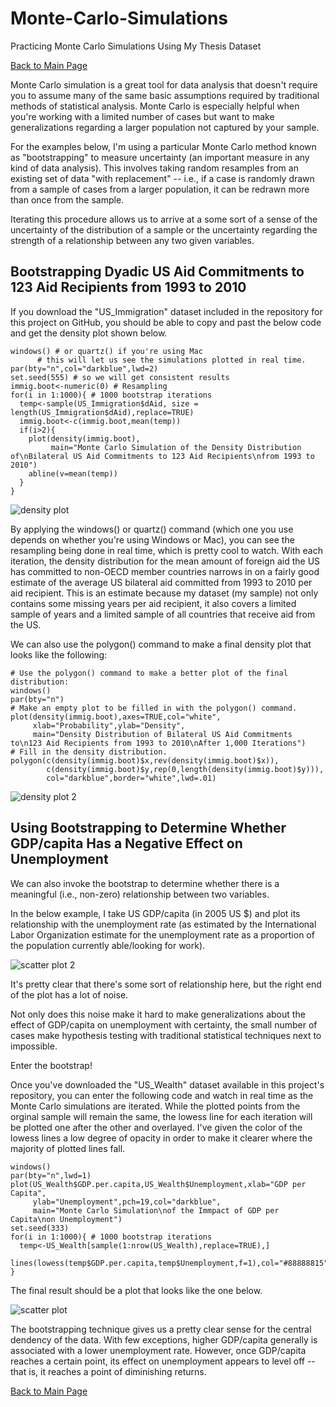 # Monte-Carlo-Simulations
Practicing Monte Carlo Simulations Using My Thesis Dataset

[Back to Main Page](https://milesdwilliams15.github.io/)

Monte Carlo simulation is a great tool for data analysis that doesn't require you to assume many of the same basic assumptions required by traditional methods of statistical analysis. Monte Carlo is especially helpful when you're working with a limited number of cases but want to make generalizations regarding a larger population not captured by your sample.

For the examples below, I'm using a particular Monte Carlo method known as "bootstrapping" to measure uncertainty (an important measure in any kind of data analysis). This involves taking random resamples from an existing set of data "with replacement" -- i.e., if a case is randomly drawn from a sample of cases from a larger population, it can be redrawn more than once from the sample.

Iterating this procedure allows us to arrive at a some sort of a sense of the uncertainty of the distribution of a sample or the uncertainty regarding the strength of a relationship between any two given variables.

## Bootstrapping Dyadic US Aid Commitments to 123 Aid Recipients from 1993 to 2010
If you download the "US_Immigration" dataset included in the repository for this project on GitHub, you should be able to copy and past the below code and get the density plot shown below.

    windows() # or quartz() if you're using Mac
          # this will let us see the simulations plotted in real time.
    par(bty="n",col="darkblue",lwd=2)
    set.seed(555) # so we will get consistent results
    immig.boot<-numeric(0) # Resampling
    for(i in 1:1000){ # 1000 bootstrap iterations
      temp<-sample(US_Immigration$dAid, size = length(US_Immigration$dAid),replace=TRUE)
      immig.boot<-c(immig.boot,mean(temp))
      if(i>2){
        plot(density(immig.boot),
             main="Monte Carlo Simulation of the Density Distribution of\nBilateral US Aid Commitments to 123 Aid Recipients\nfrom 1993 to     2010")
        abline(v=mean(temp))
      }
    }

![density plot](https://cloud.githubusercontent.com/assets/23504082/21301589/9b63ffe8-c574-11e6-82dc-452562b45e4c.jpeg)

By applying the windows() or quartz() command (which one you use depends on whether you're using Windows or Mac), you can see the resampling being done in real time, which is pretty cool to watch. With each iteration, the density distribution for the mean amount of foreign aid the US has committed to non-OECD member countries narrows in on a fairly good estimate of the average US bilateral aid committed from 1993 to 2010 per aid recipient. This is an estimate because my dataset (my sample) not only contains some missing years per aid recipient, it also covers a limited sample of years and a limited sample of all countries that receive aid from the US.

We can also use the polygon() command to make a final density plot that looks like the following:

    # Use the polygon() command to make a better plot of the final distribution:
    windows()
    par(bty="n")
    # Make an empty plot to be filled in with the polygon() command.
    plot(density(immig.boot),axes=TRUE,col="white",
         xlab="Probability",ylab="Density",
         main="Density Distribution of Bilateral US Aid Commitments to\n123 Aid Recipients from 1993 to 2010\nAfter 1,000 Iterations")
    # Fill in the density distribution.
    polygon(c(density(immig.boot)$x,rev(density(immig.boot)$x)),
            c(density(immig.boot)$y,rep(0,length(density(immig.boot)$y))),
            col="darkblue",border="white",lwd=.01)

![density plot 2](https://cloud.githubusercontent.com/assets/23504082/21301593/a2323ce0-c574-11e6-978c-205d9743196d.jpeg)

## Using Bootstrapping to Determine Whether GDP/capita Has a Negative Effect on Unemployment
We can also invoke the bootstrap to determine whether there is a meaningful (i.e., non-zero) relationship between two variables.

In the below example, I take US GDP/capita (in 2005 US $) and plot its relationship with the unemployment rate (as estimated by the International Labor Organization estimate for the unemployment rate as a proportion of the population currently able/looking for work).

![scatter plot 2](https://cloud.githubusercontent.com/assets/23504082/21301837/a67360c0-c576-11e6-829a-edc28288bd5a.jpeg)

It's pretty clear that there's some sort of relationship here, but the right end of the plot has a lot of noise. 

Not only does this noise make it hard to make generalizations about the effect of GDP/capita on unemployment with certainty, the small number of cases make hypothesis testing with traditional statistical techniques next to impossible.

Enter the bootstrap!

Once you've downloaded the "US_Wealth" dataset available in this project's repository, you can enter the following code and watch in real time as the Monte Carlo simulations are iterated. While the plotted points from the orginal sample will remain the same, the lowess line for each iteration will be plotted one after the other and overlayed. I've given the color of the lowess lines a low degree of opacity in order to make it clearer where the majority of plotted lines fall.

    windows()
    par(bty="n",lwd=1)
    plot(US_Wealth$GDP.per.capita,US_Wealth$Unemployment,xlab="GDP per Capita",
         ylab="Unemployment",pch=19,col="darkblue",
         main="Monte Carlo Simulation\nof the Immpact of GDP per Capita\non Unemployment")
    set.seed(333)
    for(i in 1:1000){ # 1000 bootstrap iterations
      temp<-US_Wealth[sample(1:nrow(US_Wealth),replace=TRUE),]
      lines(lowess(temp$GDP.per.capita,temp$Unemployment,f=1),col="#88888815")
    }

The final result should be a plot that looks like the one below.

![scatter plot](https://cloud.githubusercontent.com/assets/23504082/21301595/a6e57d38-c574-11e6-9ad4-7fb3cc0a34d2.jpeg)

The bootstrapping technique gives us a pretty clear sense for the central dendency of the data. With few exceptions, higher GDP/capita generally is associated with a lower unemployment rate. However, once GDP/capita reaches a certain point, its effect on unemployment appears to level off -- that is, it reaches a point of diminishing returns.

[Back to Main Page](https://milesdwilliams15.github.io/)
